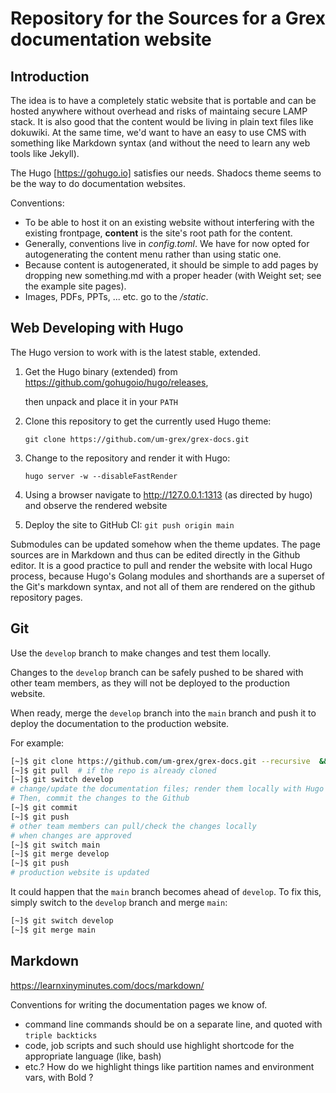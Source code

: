 # Repository for the Sources for a Grex documentation website

## Introduction

The idea is to have a completely static website that is portable and can be hosted anywhere without overhead and risks of maintaing secure LAMP stack. It is also good that the content would be living in plain text files like dokuwiki. At the same time, we'd want to have an easy to use CMS with something like Markdown syntax (and without the need to learn any web tools like Jekyll). 

The Hugo [https://gohugo.io] satisfies our needs. Shadocs theme seems to be the way to do documentation websites. 

Conventions:

* To be able to host it on an existing website without interfering with the existing frontpage, __content__ is the site's root path for the content.
* Generally, conventions live in _config.toml_. We have for now opted for autogenerating the content menu rather than using static one. 
* Because content is autogenerated, it should be simple to add pages by dropping new something.md with a proper header (with Weight set; see the example site pages).
* Images, PDFs, PPTs, ... etc. go to the _/static_. 

## Web Developing with Hugo

The Hugo version to work with is the latest stable, extended.

1. Get the Hugo binary (extended) from https://github.com/gohugoio/hugo/releases,

   then unpack and place it in your `PATH`

2. Clone this repository to get the currently used Hugo theme:

   `git clone https://github.com/um-grex/grex-docs.git`

3. Change to the repository and render it with Hugo:

   `hugo server -w --disableFastRender`

4. Using a browser navigate to http://127.0.0.1:1313 (as directed by hugo) and observe the rendered website

5. Deploy the site to GitHub CI: `git push origin main`

Submodules can be updated somehow when the theme updates. 
The page sources are in Markdown and thus can be edited directly in the Github editor. 
It is a good practice to pull and render the website with local Hugo process, because Hugo's Golang modules and shorthands are a superset of the Git's markdown syntax, and not all of them are rendered on the github repository pages.

## Git

Use the `develop` branch to make changes and test them locally.

Changes to the `develop` branch can be safely pushed to be shared with other team members, as they will not be deployed to the production website.

When ready, merge the `develop` branch into the `main` branch and push it to deploy the documentation to the production website.

For example:
```bash
[~]$ git clone https://github.com/um-grex/grex-docs.git --recursive  && cd grex-docs.git # if clean doc copy is needed
[~]$ git pull  # if the repo is already cloned
[~]$ git switch develop
# change/update the documentation files; render them locally with Hugo server as described above. 
# Then, commit the changes to the Github
[~]$ git commit
[~]$ git push
# other team members can pull/check the changes locally
# when changes are approved
[~]$ git switch main
[~]$ git merge develop
[~]$ git push
# production website is updated
```

It could happen that the `main` branch becomes ahead of `develop`. To fix this, simply switch to the `develop` branch and merge `main`:
```bash
[~]$ git switch develop
[~]$ git merge main
```

## Markdown

https://learnxinyminutes.com/docs/markdown/ 

Conventions for writing the documentation pages we know of.

 * command line commands should be on a separate line, and quoted with ```triple backticks```
 * code, job scripts and such should use highlight shortcode for the appropriate language (like, bash)
 * etc.? How do we highlight things like partition names and environment vars, with Bold ?

